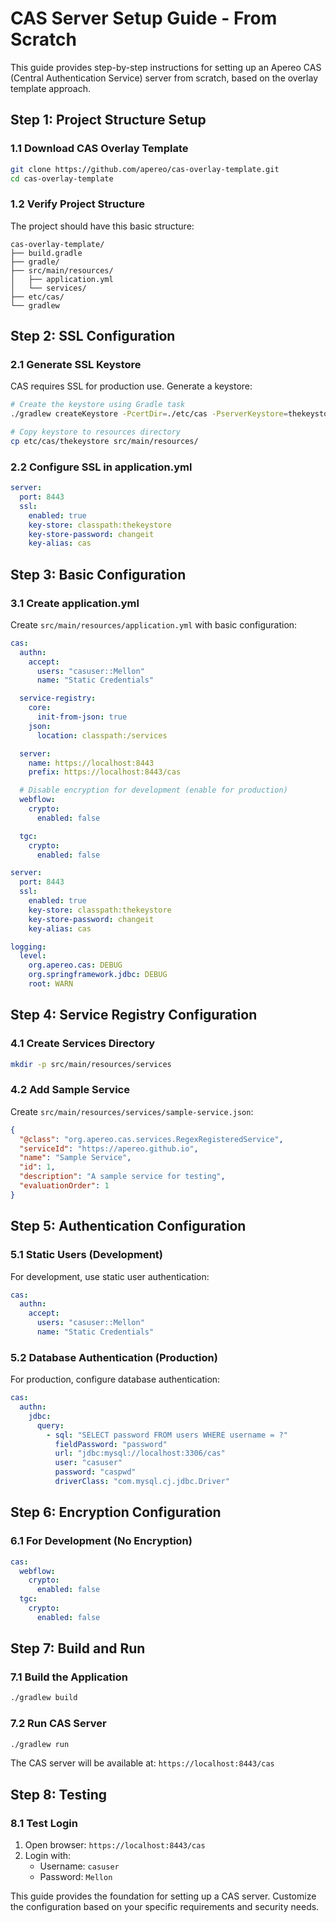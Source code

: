# CAS Server Setup Guide - From Scratch

This guide provides step-by-step instructions for setting up an Apereo CAS (Central Authentication Service) server from scratch, based on the overlay template approach.


## Step 1: Project Structure Setup

### 1.1 Download CAS Overlay Template
```bash
git clone https://github.com/apereo/cas-overlay-template.git
cd cas-overlay-template
```

### 1.2 Verify Project Structure
The project should have this basic structure:
```
cas-overlay-template/
├── build.gradle
├── gradle/
├── src/main/resources/
│   ├── application.yml
│   └── services/
├── etc/cas/
└── gradlew
```

## Step 2: SSL Configuration

### 2.1 Generate SSL Keystore
CAS requires SSL for production use. Generate a keystore:

```bash
# Create the keystore using Gradle task
./gradlew createKeystore -PcertDir=./etc/cas -PserverKeystore=thekeystore -PexportedServerCert=server.crt -PstoreType=JKS

# Copy keystore to resources directory
cp etc/cas/thekeystore src/main/resources/
```

### 2.2 Configure SSL in application.yml
```yaml
server:
  port: 8443
  ssl:
    enabled: true
    key-store: classpath:thekeystore
    key-store-password: changeit
    key-alias: cas
```

## Step 3: Basic Configuration

### 3.1 Create application.yml
Create `src/main/resources/application.yml` with basic configuration:

```yaml
cas:
  authn:
    accept:
      users: "casuser::Mellon"
      name: "Static Credentials"

  service-registry:
    core:
      init-from-json: true
    json:
      location: classpath:/services

  server:
    name: https://localhost:8443
    prefix: https://localhost:8443/cas

  # Disable encryption for development (enable for production)
  webflow:
    crypto:
      enabled: false

  tgc:
    crypto:
      enabled: false

server:
  port: 8443
  ssl:
    enabled: true
    key-store: classpath:thekeystore
    key-store-password: changeit
    key-alias: cas

logging:
  level:
    org.apereo.cas: DEBUG
    org.springframework.jdbc: DEBUG
    root: WARN
```

## Step 4: Service Registry Configuration

### 4.1 Create Services Directory
```bash
mkdir -p src/main/resources/services
```

### 4.2 Add Sample Service
Create `src/main/resources/services/sample-service.json`:

```json
{
  "@class": "org.apereo.cas.services.RegexRegisteredService",
  "serviceId": "https://apereo.github.io",
  "name": "Sample Service",
  "id": 1,
  "description": "A sample service for testing",
  "evaluationOrder": 1
}
```

## Step 5: Authentication Configuration

### 5.1 Static Users (Development)
For development, use static user authentication:

```yaml
cas:
  authn:
    accept:
      users: "casuser::Mellon"
      name: "Static Credentials"
```

### 5.2 Database Authentication (Production)
For production, configure database authentication:

```yaml
cas:
  authn:
    jdbc:
      query:
        - sql: "SELECT password FROM users WHERE username = ?"
          fieldPassword: "password"
          url: "jdbc:mysql://localhost:3306/cas"
          user: "casuser"
          password: "caspwd"
          driverClass: "com.mysql.cj.jdbc.Driver"
```

## Step 6: Encryption Configuration

### 6.1 For Development (No Encryption)
```yaml
cas:
  webflow:
    crypto:
      enabled: false
  tgc:
    crypto:
      enabled: false
```

## Step 7: Build and Run

### 7.1 Build the Application
```bash
./gradlew build
```

### 7.2 Run CAS Server
```bash
./gradlew run
```

The CAS server will be available at: `https://localhost:8443/cas`

## Step 8: Testing

### 8.1 Test Login
1. Open browser: `https://localhost:8443/cas`
2. Login with:
   - Username: `casuser`
   - Password: `Mellon`

This guide provides the foundation for setting up a CAS server. Customize the configuration based on your specific requirements and security needs. 

